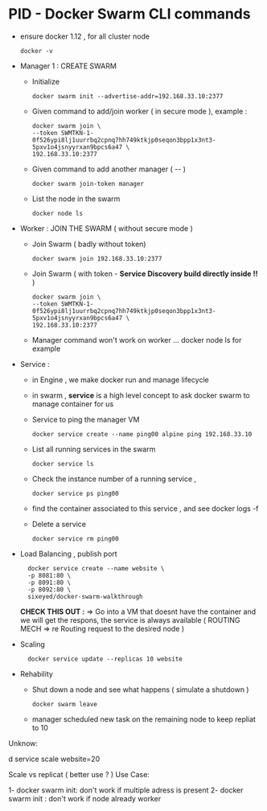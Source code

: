 
# PID - Docker Swarm CLI commands

- ensure docker 1.12 , for all cluster node

      docker -v

- Manager 1 : CREATE SWARM

    - Initialize

          docker swarm init --advertise-addr=192.168.33.10:2377

    - Given command to add/join worker ( in secure mode ), example :

          docker swarm join \
          --token SWMTKN-1-0f526ypi8lj1uurrbq2cpnq7hh749ktkjp0seqon3bpp1x3nt3-5pxv1o4jsnyyrxan9bpcs6a47 \
          192.168.33.10:2377

    - Given command to add another manager ( -- )

          docker swarm join-token manager

    - List the node in the swarm

          docker node ls


- Worker : JOIN THE SWARM  ( without secure mode )

    - Join Swarm ( badly without token)

          docker swarm join 192.168.33.10:2377

    - Join Swarm (  with token - **Service Discovery build directly inside !!** )

          docker swarm join \
          --token SWMTKN-1-0f526ypi8lj1uurrbq2cpnq7hh749ktkjp0seqon3bpp1x3nt3-5pxv1o4jsnyyrxan9bpcs6a47 \
          192.168.33.10:2377

    - Manager command won't work on worker ... docker node ls for example

- Service :

    - in Engine , we make docker run and manage lifecycle
    - in swarm , **service** is a high level concept to ask docker swarm to manage container for us

    - Service to ping the manager VM

          docker service create --name ping00 alpine ping 192.168.33.10

    - List all running services in the swarm

          docker service ls

    - Check the instance number of a running service ,

          docker service ps ping00

    - find the container associated to this service , and see docker logs -f

    - Delete a service

          docker service rm ping00

- Load Balancing , publish port

        docker service create --name website \
        -p 8081:80 \
        -p 8091:80 \
        -p 8092:80 \
        sixeyed/docker-swarm-walkthrough

  **CHECK THIS OUT :** => Go into a VM that doesnt have the container and we will get the respons, the service is always available ( ROUTING MECH => re Routing request to the desired node )

- Scaling

        docker service update --replicas 10 website

- Rehability

    - Shut down a node and see what happens ( simulate a shutdown )

          docker swarm leave

    - manager scheduled new task on the remaining node to keep repliat to 10


Unknow:

d service scale website=20

Scale vs replicat ( better use  ? )
Use Case:

1- docker swarm init: don't work if multiple adress is present
2- docker swarm init : don't work if node already worker
